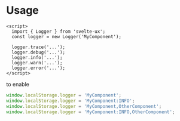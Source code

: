 <script lang="ts">
	import Preview from '$docs/Preview.svelte';
</script>

<h1>Usage</h1>

```svelte
<script>
  import { Logger } from 'svelte-ux';
  const logger = new Logger('MyComponent');

  logger.trace('...');
  logger.debug('...');
  logger.info('...');
  logger.warn('...');
  logger.error('...');
</script>
```

to enable

```js
window.localStorage.logger = 'MyComponent';
window.localStorage.logger = 'MyComponent:INFO';
window.localStorage.logger = 'MyComponent,OtherComponent';
window.localStorage.logger = 'MyComponent:INFO,OtherComponent';
```

